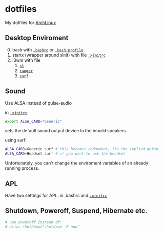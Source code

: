 # dotfiles
My dotfiles for [ArchLinux]

## Desktop Enviroment

0. bash with [`.bashrc`] or [`.bash_profile`]
1. startx (wrapper around xinit) with file [`.xinitrc`]
2. i3wm with file 
   1. [`st`]
   2. [`ranger`] 
   3. [`surf`]

[ArchLinux]: http://archlinux.org/
[`.xinitrc`]: ./home/.xinitrc
[`.bashrc`]: ./home/.bashrc
[`.bash_profile`]: ./home/.bash_profile
[`st`]: https://st.suckless.org/
[`surf`]: https://surf.suckless.org/
[`ranger`]: https://ranger.github.io/

## Sound

Use ALSA instead of pulse-audio  

in [`.xinitrc`]:
```sh
export ALSA_CARD="Generic"
```
sets the default sound output device to the inbuild speakers  

using surf:

```sh
ALSA_CARD=Generic surf # this becomes redundant, its the implied default
ALSA_CARD=Headset surf # if you want to use the headset
```

Unfortunately, you can't change the enviroment variables of an already running process.

## APL

Have two settings for APL: in .bashrc and [`.xinitrc`]

## Shutdown, Poweroff, Suspend, Hibernate etc.

```sh
# use poweroff instead of:
# alias shutdown="shutdown -P now"
```
